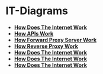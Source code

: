 # IT-Diagrams

- <b>[How Does The Internet Work](https://github.com/earkevin11/IT-Diagrams/assets/104326475/e0644743-e155-4eb9-a6c4-b36c45092742)</b>
- <b>[How APIs Work](https://github.com/earkevin11/IT-Diagrams/assets/104326475/4833dad4-c59e-4442-821a-73fbda1c9932)</b>
- <b>[How Forward Proxy Server Work](https://github.com/earkevin11/IT-Diagrams/assets/104326475/b06a090c-fdd2-4d36-9139-85467c9a9cec)</b>
- <b>[How Reverse Proxy Work](https://github.com/earkevin11/IT-Diagrams/assets/104326475/12bc22ba-2685-415b-bba1-6fe8ce99086e)</b>
- <b>[How Does The Internet Work](https://github.com/earkevin11/HowDoesTheInternetWork/tree/main)</b>
- <b>[How Does The Internet Work](https://github.com/earkevin11/HowDoesTheInternetWork/tree/main)</b>
- <b>[How Does The Internet Work](https://github.com/earkevin11/HowDoesTheInternetWork/tree/main)</b>

